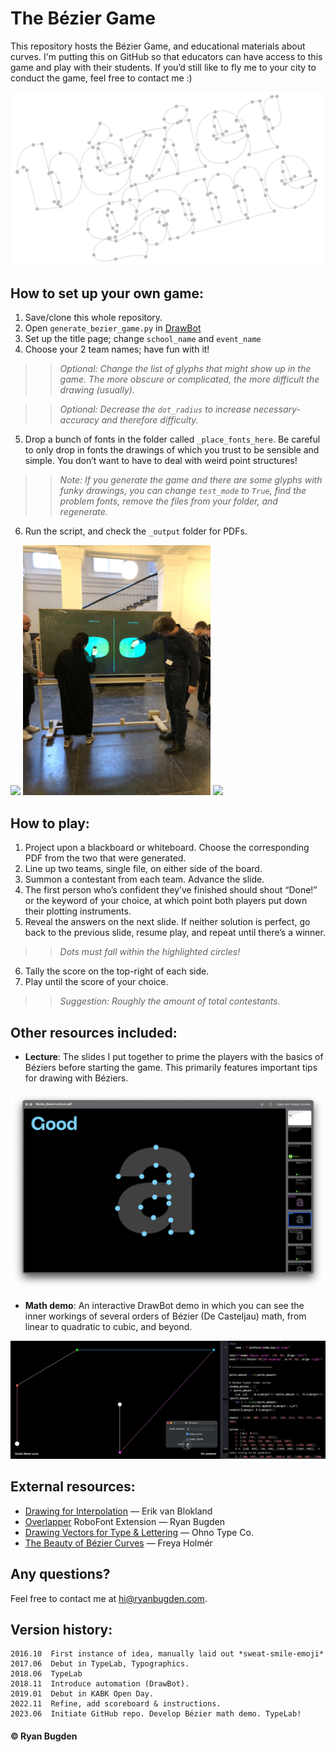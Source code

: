 # The Bézier Game

This repository hosts the Bézier Game, and educational materials about curves. I'm putting this on GitHub so that educators can have access to this game and play with their students. If you’d still like to fly me to your city to conduct the game, feel free to contact me :)

<img src="./_images/title_image.png">

## How to set up your own game:

1. Save/clone this whole repository.
2. Open `generate_bezier_game.py` in [DrawBot](https://www.drawbot.com/index.html)
3. Set up the title page; change `school_name` and `event_name`
4. Choose your 2 team names; have fun with it!

>> *Optional: Change the list of glyphs that might show up in the game. The more obscure or complicated, the more difficult the drawing (usually).*

>> *Optional: Decrease the `dot_radius` to increase necessary-accuracy and therefore difficulty.*

5. Drop a bunch of fonts in the folder called `_place_fonts_here`. Be careful to only drop in fonts the drawings of which you trust to be sensible and simple. You don’t want to have to deal with weird point structures! 

>> *Note: If you generate the game and there are some glyphs with funky drawings, you can change `test_mode` to `True`, find the problem fonts, remove the files from your folder, and regenerate.*

6. Run the script, and check the `_output` folder for PDFs.

<img src="./_images/typelab-2018.gif" height=400>
<img src="./_images/kabk-2019.jpeg" height=400>
<img src="./_images/kabk_undergrad-2018.gif" height=400>

## How to play:
1. Project upon a blackboard or whiteboard. Choose the corresponding PDF from the two that were generated.
2. Line up two teams, single file, on either side of the board.
3. Summon a contestant from each team. Advance the slide.
4. The first person who’s confident they’ve finished should shout “Done!” or the keyword of your choice, at which point both players put down their plotting instruments.
5. Reveal the answers on the next slide. If neither solution is perfect, go back to the previous slide, resume play, and repeat until there’s a winner. 

>> *Dots must fall within the highlighted circles!*

6. Tally the score on the top-right of each side.
7. Play until the score of your choice. 

>> *Suggestion: Roughly the amount of total contestants.*

## Other resources included:
* **Lecture**: The slides I put together to prime the players with the basics of Béziers before starting the game. This primarily features important tips for drawing with Béziers.
<img src="./_images/lecture.png">

* **Math demo**: An interactive DrawBot demo in which you can see the inner workings of several orders of Bézier (De Casteljau) math, from linear to quadratic to cubic, and beyond.
<img src="./_images/bezier_math_demo.gif">

## External resources:
* [Drawing for Interpolation](https://superpolator.com/drawing.html) — Erik van Blokland 
* [Overlapper](https://github.com/ryanbugden/Overlapper) RoboFont Extension — Ryan Bugden
* [Drawing Vectors for Type & Lettering](https://ohnotype.co/blog/drawing-vectors) — Ohno Type Co.
* [The Beauty of Bézier Curves](https://www.youtube.com/watch?v=aVwxzDHniEw) — Freya Holmér

## Any questions?
Feel free to contact me at hi@ryanbugden.com. 



## Version history:
```
2016.10  First instance of idea, manually laid out *sweat-smile-emoji*
2017.06  Debut in TypeLab, Typographics.
2018.06  TypeLab
2018.11  Introduce automation (DrawBot).
2019.01  Debut in KABK Open Day.
2022.11  Refine, add scoreboard & instructions.
2023.06  Initiate GitHub repo. Develop Bézier math demo. TypeLab!
```

#### © Ryan Bugden